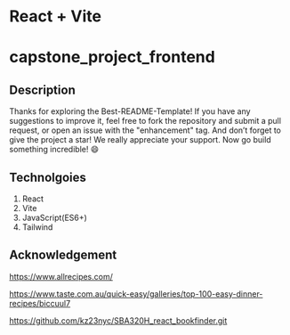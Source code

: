 # React + Vite

# capstone_project_frontend

## Description
Thanks for exploring the Best-README-Template! If you have any suggestions to improve it, feel free to fork the repository and submit a pull request, or open an issue with the "enhancement" tag. And don’t forget to give the project a star! We really appreciate your support. Now go build something incredible! 😄

## Technolgoies

1. React
2. Vite
3. JavaScript(ES6+)
4. Tailwind

## Acknowledgement
https://www.allrecipes.com/

https://www.taste.com.au/quick-easy/galleries/top-100-easy-dinner-recipes/biccuul7

https://github.com/kz23nyc/SBA320H_react_bookfinder.git

